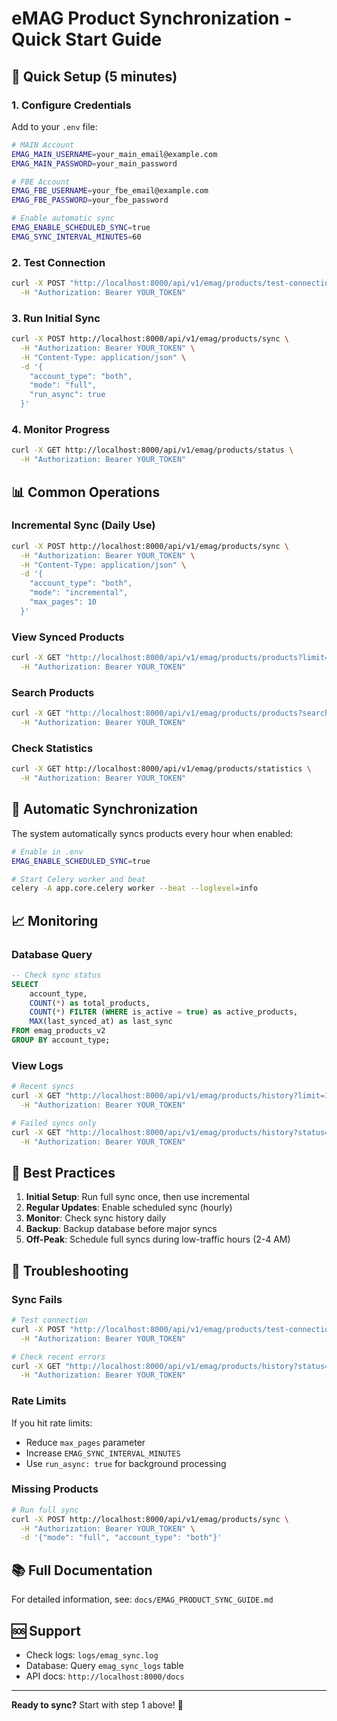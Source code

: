 # eMAG Product Synchronization - Quick Start Guide

## 🚀 Quick Setup (5 minutes)

### 1. Configure Credentials

Add to your `.env` file:

```bash
# MAIN Account
EMAG_MAIN_USERNAME=your_main_email@example.com
EMAG_MAIN_PASSWORD=your_main_password

# FBE Account  
EMAG_FBE_USERNAME=your_fbe_email@example.com
EMAG_FBE_PASSWORD=your_fbe_password

# Enable automatic sync
EMAG_ENABLE_SCHEDULED_SYNC=true
EMAG_SYNC_INTERVAL_MINUTES=60
```

### 2. Test Connection

```bash
curl -X POST "http://localhost:8000/api/v1/emag/products/test-connection?account_type=main" \
  -H "Authorization: Bearer YOUR_TOKEN"
```

### 3. Run Initial Sync

```bash
curl -X POST http://localhost:8000/api/v1/emag/products/sync \
  -H "Authorization: Bearer YOUR_TOKEN" \
  -H "Content-Type: application/json" \
  -d '{
    "account_type": "both",
    "mode": "full",
    "run_async": true
  }'
```

### 4. Monitor Progress

```bash
curl -X GET http://localhost:8000/api/v1/emag/products/status \
  -H "Authorization: Bearer YOUR_TOKEN"
```

## 📊 Common Operations

### Incremental Sync (Daily Use)

```bash
curl -X POST http://localhost:8000/api/v1/emag/products/sync \
  -H "Authorization: Bearer YOUR_TOKEN" \
  -H "Content-Type: application/json" \
  -d '{
    "account_type": "both",
    "mode": "incremental",
    "max_pages": 10
  }'
```

### View Synced Products

```bash
curl -X GET "http://localhost:8000/api/v1/emag/products/products?limit=50" \
  -H "Authorization: Bearer YOUR_TOKEN"
```

### Search Products

```bash
curl -X GET "http://localhost:8000/api/v1/emag/products/products?search=laptop&account_type=main" \
  -H "Authorization: Bearer YOUR_TOKEN"
```

### Check Statistics

```bash
curl -X GET http://localhost:8000/api/v1/emag/products/statistics \
  -H "Authorization: Bearer YOUR_TOKEN"
```

## 🔄 Automatic Synchronization

The system automatically syncs products every hour when enabled:

```bash
# Enable in .env
EMAG_ENABLE_SCHEDULED_SYNC=true

# Start Celery worker and beat
celery -A app.core.celery worker --beat --loglevel=info
```

## 📈 Monitoring

### Database Query

```sql
-- Check sync status
SELECT 
    account_type,
    COUNT(*) as total_products,
    COUNT(*) FILTER (WHERE is_active = true) as active_products,
    MAX(last_synced_at) as last_sync
FROM emag_products_v2
GROUP BY account_type;
```

### View Logs

```bash
# Recent syncs
curl -X GET "http://localhost:8000/api/v1/emag/products/history?limit=10" \
  -H "Authorization: Bearer YOUR_TOKEN"

# Failed syncs only
curl -X GET "http://localhost:8000/api/v1/emag/products/history?status=failed" \
  -H "Authorization: Bearer YOUR_TOKEN"
```

## 🎯 Best Practices

1. **Initial Setup**: Run full sync once, then use incremental
2. **Regular Updates**: Enable scheduled sync (hourly)
3. **Monitor**: Check sync history daily
4. **Backup**: Backup database before major syncs
5. **Off-Peak**: Schedule full syncs during low-traffic hours (2-4 AM)

## 🔧 Troubleshooting

### Sync Fails

```bash
# Test connection
curl -X POST "http://localhost:8000/api/v1/emag/products/test-connection?account_type=main" \
  -H "Authorization: Bearer YOUR_TOKEN"

# Check recent errors
curl -X GET "http://localhost:8000/api/v1/emag/products/history?status=failed&limit=5" \
  -H "Authorization: Bearer YOUR_TOKEN"
```

### Rate Limits

If you hit rate limits:
- Reduce `max_pages` parameter
- Increase `EMAG_SYNC_INTERVAL_MINUTES`
- Use `run_async: true` for background processing

### Missing Products

```bash
# Run full sync
curl -X POST http://localhost:8000/api/v1/emag/products/sync \
  -H "Authorization: Bearer YOUR_TOKEN" \
  -d '{"mode": "full", "account_type": "both"}'
```

## 📚 Full Documentation

For detailed information, see: `docs/EMAG_PRODUCT_SYNC_GUIDE.md`

## 🆘 Support

- Check logs: `logs/emag_sync.log`
- Database: Query `emag_sync_logs` table
- API docs: `http://localhost:8000/docs`

---

**Ready to sync?** Start with step 1 above! 🎉
